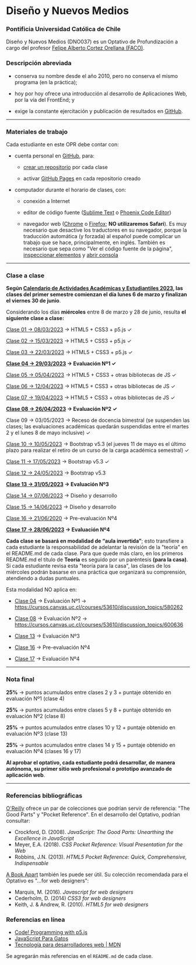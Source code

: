 # Diseño y Nuevos Medios

### Pontificia Universidad Católica de Chile

Diseño y Nuevos Medios (DNO037) es un Optativo de Profundización a cargo del profesor [Felipe Alberto Cortez Orellana (FACO)](https://faco.cl/).

### Descripción abreviada

- conserva su nombre desde el año 2010, pero no conserva el mismo programa (en la práctica);

- hoy por hoy ofrece una introducción al desarrollo de Aplicaciones Web, por la vía del FrontEnd; y

- exige la constante ejercitación y publicación de resultados en [GitHub](https://github.com/).

- - - - - - - - - -

### Materiales de trabajo

Cada estudiante en este OPR debe contar con:

- cuenta personal en [GitHub](https://github.com/join), para:

  - [crear un repositorio](https://docs.github.com/es/get-started/quickstart/create-a-repo) por cada clase

  - activar [GitHub Pages](https://docs.github.com/es/pages/getting-started-with-github-pages/creating-a-github-pages-site) en cada repositorio creado

- computador durante el horario de clases, con:

  - conexión a Internet

  - editor de código fuente ([Sublime Text](https://www.sublimetext.com/) o [Phoenix Code Editor](https://phcode.dev/))

  - navegador web ([Chrome](https://www.google.com/intl/es-419/chrome/) o [Firefox](https://www.mozilla.org/es-CL/firefox/new/); **NO utilizaremos Safari**). Es muy necesario que desactive los traductores en su navegador, porque la traducción automática (y forzada) al español puede complicar un trabajo que se hace, principalmente, en inglés. También es necesario que sepa como "Ver el código fuente de la página", [inspeccionar elementos](https://support.hostinger.es/es/articles/2333029-como-inspeccionar-los-elementos-del-sitio-web) y [abrir consola](https://transferwise.com/es/help/articles/2954851/como-abrir-la-consola-de-tu-navegador)




- - - - - - - - -

### Clase a clase

**Según [Calendario de Actividades Académicas y Estudiantiles 2023](https://registrosacademicos.uc.cl/wp-content/uploads/2022/11/Calendario-Academico-2023.pdf), las clases del primer semestre comienzan el día lunes 6 de marzo y finalizan el viernes 30 de junio**. 

Considerando los días **miércoles** entre 8 de marzo y 28 de junio, resulta **el siguiente clase a clase:**

[Clase 01 → 08/03/2023](https://github.com/profesorfaco/dno037-2023/tree/main/clase-01) → HTML5 + CSS3 + p5.js ✓

[Clase 02 → 15/03/2023](https://github.com/profesorfaco/dno037-2023/tree/main/clase-02) → HTML5 + CSS3 + p5.js ✓

[Clase 03 → 22/03/2023](https://github.com/profesorfaco/dno037-2023/tree/main/clase-03) → HTML5 + CSS3 + p5.js ✓

**[Clase 04 → 29/03/2023](https://github.com/profesorfaco/dno037-2023/tree/main/clase-04) → Evaluación Nº1 ✓**

[Clase 05 → 05/04/2023](https://github.com/profesorfaco/dno037-2023/tree/main/clase-05) → HTML5 + CSS3 + otras bibliotecas de JS ✓

[Clase 06 → 12/04/2023](https://github.com/profesorfaco/dno037-2023/tree/main/clase-06) → HTML5 + CSS3 + otras bibliotecas de JS ✓

[Clase 07 → 19/04/2023](https://github.com/profesorfaco/dno037-2023/tree/main/clase-07) → HTML5 + CSS3 + otras bibliotecas de JS ✓

**[Clase 08 → 26/04/2023](https://github.com/profesorfaco/dno037-2023/tree/main/clase-08) → Evaluación Nº2 ✓**

Clase 09 → 03/05/2023 → Receso de docencia bimestral (se suspenden las clases; las evaluaciones académicas quedarán suspendidas entre el martes 2 y el lunes 8 de mayo inclusive) ✓

[Clase 10 → 10/05/2023](https://github.com/profesorfaco/dno037-2023/tree/main/clase-10) → Bootstrap v5.3 (el jueves 11 de mayo es el último plazo para realizar el retiro de un curso de la carga académica semestral) ✓

[Clase 11 → 17/05/2023](https://github.com/profesorfaco/dno037-2023/tree/main/clase-11) → Bootstrap v5.3 ✓

[Clase 12 → 24/05/2023](https://github.com/profesorfaco/dno037-2023/tree/main/clase-12) → Bootstrap v5.3

**[Clase 13 → 31/05/2023](https://github.com/profesorfaco/dno037-2023/tree/main/clase-13) → Evaluación Nº3**

[Clase 14 → 07/06/2023](https://github.com/profesorfaco/dno037-2023/tree/main/clase-14) → Diseño y desarrollo

[Clase 15 → 14/06/2023](https://github.com/profesorfaco/dno037-2023/tree/main/clase-15) → Diseño y desarrollo

[Clase 16 → 21/06/2020](https://github.com/profesorfaco/dno037-2023/tree/main/clase-16) → Pre-evaluación Nº4

**[Clase 17 → 28/06/2023](https://github.com/profesorfaco/dno037-2023/tree/main/clase-17) → Evaluación Nº4**


**Cada clase se basará en modalidad de “aula invertida”**; esto transfiere a cada estudiante la responsabilidad de adelantar la revisión de la "teoría" en el README.md de cada clase. Para que quede más claro, en los primeros README.md el título de **Teoría** es seguido por un paréntesis **(para la casa)**. Si cada estudiante revisa esta "teoría para la casa", las clases de los miércoles podrán basarse en una práctica que organizará su comprensión, atendiendo a dudas puntuales.

Esta modalidad NO aplica en:

- [Clase 04](https://github.com/profesorfaco/dno037-2023/tree/main/clase-04) → Evaluación Nº1 → https://cursos.canvas.uc.cl/courses/53610/discussion_topics/580262

- [Clase 08](https://github.com/profesorfaco/dno037-2023/tree/main/clase-08) → Evaluación Nº2 → https://cursos.canvas.uc.cl/courses/53610/discussion_topics/600636

- [Clase 13](https://github.com/profesorfaco/dno037-2023/tree/main/clase-13) → Evaluación Nº3

- [Clase 16](https://github.com/profesorfaco/dno037-2023/tree/main/clase-16) → Pre-evaluación Nº4

- [Clase 17](https://github.com/profesorfaco/dno037-2023/tree/main/clase-17) → Evaluación Nº4

- - - - - - - -

### Nota final

**25%** → puntos acumulados entre clases 2 y 3 + puntaje obtenido en evaluación Nº1 (clase 4)

**25%** → puntos acumulados entre clases 5 y 8 + puntaje obtenido en evaluación Nº2 (clase 8)

**25%** → puntos acumulados entre clases 10 y 12 + puntaje obtenido en evaluación Nº3 (clase 13)

**25%** → puntos acumulados entre clases 14 y 15 + puntaje obtenido en evaluación Nº4 (clases 16 y 17)

**Al aprobar el optativo, cada estudiante podrá desarrollar, de manera autónoma, su primer sitio web profesional o prototipo avanzado de aplicación web**.

- - - - - - - 

### Referencias bibliográficas

[O'Reilly](http://shop.oreilly.com/) ofrece un par de colecciones que podrían servir de referencia: "The Good Parts" y "Pocket Reference". En el desarrollo del Optativo, podrían consultar: 

- Crockford, D. (2008). *JavaScript: The Good Parts: Unearthing the Excellence in JavaScript*
- Meyer, E.A. (2018). *CSS Pocket Reference: Visual Presentation for the Web*
- Robbins, J.N. (2013). *HTML5 Pocket Reference: Quick, Comprehensive, Indispensable*

[A Book Apart](https://abookapart.com/) también les puede ser útil. Su colección recomendada para el Optativo es "…for web designers":

- Marquis, M. (2016). *Javascript for web designers*
- Cederholm, D. (2014) *CSS3 for web designers*
- Keith, J. & Andrew, R. (2010). *HTML5 for web designers*

### Referencias en línea

- [Code! Programming with p5.js](https://youtube.com/playlist?list=PLRqwX-V7Uu6Zy51Q-x9tMWIv9cueOFTFA)
- [JavaScript Para Gatos](https://jsparagatos.com/)
- [Tecnología para desarrolladores web | MDN](https://developer.mozilla.org/es/docs/Web)

Se agregarán más referencias en el `README.md` de cada clase.
